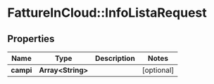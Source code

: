 # FattureInCloud::InfoListaRequest

## Properties
Name | Type | Description | Notes
------------ | ------------- | ------------- | -------------
**campi** | **Array&lt;String&gt;** |  | [optional] 


